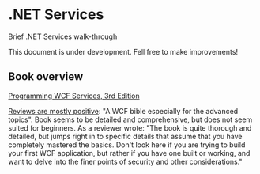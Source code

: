 # .NET Services

Brief .NET Services walk-through

This document is under development. Fell free to make improvements!

## Book overview

[Programming WCF Services, 3rd Edition](http://shop.oreilly.com/product/9780596805494.do?green=E986AA5A-B945-525F-AFB9-2C805CAAA7B1&intcmp=af-mybuy-9780596805494.IP)

[Reviews are mostly positive](http://www.amazon.com/Programming-WCF-Services-Mastering-AppFabric/product-reviews/0596805489/ref=cm_cr_dp_see_all_btm?ie=UTF8&showViewpoints=1&sortBy=bySubmissionDateDescending): "A WCF bible especially for the advanced topics". Book seems to be detailed and comprehensive, but does not seem suited for beginners. As a reviewer wrote: "The book is quite thorough and detailed, but jumps right in to specific details that assume that you have completely mastered the basics. Don't look here if you are trying to build your first WCF application, but rather if you have one built or working, and want to delve into the finer points of security and other considerations."

